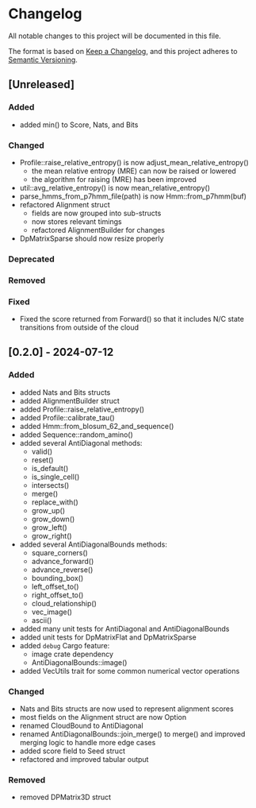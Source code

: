 # Changelog
All notable changes to this project will be documented in this file.

The format is based on [Keep a Changelog](https://keepachangelog.com/en/1.0.0/),
and this project adheres to [Semantic Versioning](https://semver.org/spec/v2.0.0.html).

<!---
### Added
### Changed
### Deprecated
### Removed
### Fixed
### Security
-->


## [Unreleased]

### Added
- added min() to Score, Nats, and Bits

### Changed
- Profile::raise_relative_entropy() is now adjust_mean_relative_entropy()
    - the mean relative entropy (MRE) can now be raised or lowered
    - the algorithm for raising (MRE) has been improved
- util::avg_relative_entropy() is now mean_relative_entropy()
- parse_hmms_from_p7hmm_file(path) is now Hmm::from_p7hmm(buf)
- refactored Alignment struct
    - fields are now grouped into sub-structs
    - now stores relevant timings
    - refactored AlignmentBuilder for changes
- DpMatrixSparse should now resize properly

### Deprecated

### Removed

### Fixed
- Fixed the score returned from Forward() so that it includes N/C state
  transitions from outside of the cloud

## [0.2.0] - 2024-07-12

### Added

- added Nats and Bits structs
- added AlignmentBuilder struct
- added Profile::raise_relative_entropy()
- added Profile::calibrate_tau()
- added Hmm::from_blosum_62_and_sequence()
- added Sequence::random_amino()
- added several AntiDiagonal methods:
    - valid()
    - reset()
    - is_default()
    - is_single_cell()
    - intersects()
    - merge() 
    - replace_with()
    - grow_up()
    - grow_down()
    - grow_left()
    - grow_right()
- added several AntiDiagonalBounds methods:
    - square_corners()
    - advance_forward()
    - advance_reverse()
    - bounding_box()
    - left_offset_to()
    - right_offset_to()
    - cloud_relationship()
    - vec_image()
    - ascii()
- added many unit tests for AntiDiagonal and AntiDiagonalBounds
- added unit tests for DpMatrixFlat and DpMatrixSparse
- added `debug` Cargo feature:
    - image crate dependency
    - AntiDiagonalBounds::image() 
- added VecUtils trait for some common numerical vector operations

### Changed

- Nats and Bits structs are now used to represent alignment scores
- most fields on the Alignment struct are now Option<T>
- renamed CloudBound to AntiDiagonal
- renamed AntiDiagonalBounds::join_merge() to merge() and improved merging logic to handle more edge cases
- added score field to Seed struct
- refactored and improved tabular output

### Removed

- removed DPMatrix3D struct

